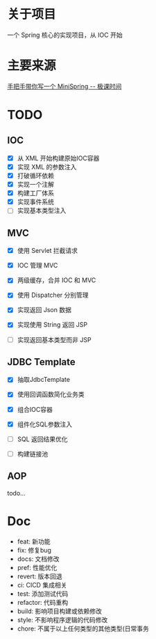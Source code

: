 # 关于项目

一个 Spring 核心的实现项目，从 IOC 开始

# 主要来源

[手把手带你写一个 MiniSpring -- 极课时间](https://time.geekbang.org/column/intro/100536701)

# TODO

## IOC 
 - [x] 从 XML 开始构建原始IOC容器
 - [x] 实现 XML 的参数注入
 - [x] 打破循环依赖
 - [x] 实现一个注解
 - [x] 构建工厂体系
 - [x] 实现事件系统
 - [ ] 实现基本类型注入

## MVC

- [x] 使用 Servlet 拦截请求
- [x] IOC 管理 MVC
- [x] 两级缓存，合并 IOC 和 MVC
- [x] 使用 Dispatcher 分别管理
- [x] 实现返回 Json 数据
- [x] 实现使用 String 返回 JSP
- [ ] 实现返回基本类型而非 JSP


## JDBC Template

- [x] 抽取JdbcTemplate
- [x] 使用回调函数简化业务类
- [x] 组合IOC容器
- [x] 组件化SQL参数注入
- [ ] SQL 返回结果优化
- [ ] 构建链接池


## AOP

todo...

# Doc

 - feat: 新功能
 - fix: 修复bug
 - docs: 文档修改
 - pref: 性能优化
 - revert: 版本回退
 - ci: CICD 集成相关
 - test: 添加测试代码
 - refactor: 代码重构
 - build: 影响项目构建或依赖修改
 - style: 不影响程序逻辑的代码修改
 - chore: 不属于以上任何类型的其他类型(日常事务